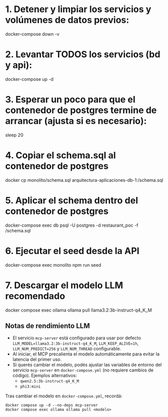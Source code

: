 # 1. Detener y limpiar los servicios y volúmenes de datos previos:
docker-compose down -v

# 2. Levantar TODOS los servicios (bd y api):
docker-compose up -d

# 3. Esperar un poco para que el contenedor de postgres termine de arrancar (ajusta si es necesario):
sleep 20

# 4. Copiar el schema.sql al contenedor de postgres
docker cp monolito/schema.sql arquitectura-aplicaciones-db-1:/schema.sql

# 5. Aplicar el schema dentro del contenedor de postgres
docker-compose exec db psql -U postgres -d restaurant_poc -f /schema.sql

# 6. Ejecutar el seed desde la API
docker-compose exec monolito npm run seed
# 7. Descargar el modelo LLM recomendado
docker compose exec ollama ollama pull llama3.2:3b-instruct-q4_K_M

## Notas de rendimiento LLM
- El servicio `mcp-server` está configurado para usar por defecto `LLM_MODEL=llama3.2:3b-instruct-q4_K_M`, `LLM_KEEP_ALIVE=1h`, `LLM_NUM_PREDICT=256` y `LLM_NUM_THREAD` configurable.
- Al iniciar, el MCP precalienta el modelo automáticamente para evitar la latencia del primer uso.
- Si querés cambiar el modelo, podés ajustar las variables de entorno del servicio `mcp-server` en `docker-compose.yml` (no requiere cambios de código). Ejemplos alternativos:
  - `qwen2.5:3b-instruct-q4_K_M`
  - `phi3:mini`

Tras cambiar el modelo en `docker-compose.yml`, recordá:
```
docker compose up -d --no-deps mcp-server
docker compose exec ollama ollama pull <modelo>
```
